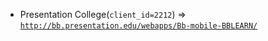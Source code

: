  - Presentation College(`client_id=2212`) => [`http://bb.presentation.edu/webapps/Bb-mobile-BBLEARN/`](http://bb.presentation.edu/webapps/Bb-mobile-BBLEARN/)
